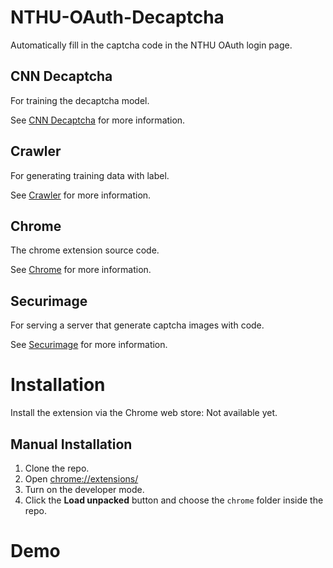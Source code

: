 # NTHU-OAuth-Decaptcha

Automatically fill in the captcha code in the NTHU OAuth login page.

## CNN Decaptcha

For training the decaptcha model.

See [CNN Decaptcha](https://github.com/justin0u0/NTHU-OAuth-Decaptcha/tree/master/cnn-decaptcha) for more information.

## Crawler

For generating training data with label.

See [Crawler](https://github.com/justin0u0/NTHU-OAuth-Decaptcha/tree/master/crawler) for more information.

## Chrome

The chrome extension source code.

See [Chrome](https://github.com/justin0u0/NTHU-OAuth-Decaptcha/tree/master/chrome) for more information.

## Securimage

For serving a server that generate captcha images with code.

See [Securimage](https://github.com/justin0u0/NTHU-OAuth-Decaptcha/tree/master/securimage) for more information.

# Installation

Install the extension via the Chrome web store: Not available yet.

## Manual Installation

1. Clone the repo.
2. Open [chrome://extensions/](chrome://extensions/)
3. Turn on the developer mode.
4. Click the **Load unpacked** button and choose the `chrome` folder inside the repo.

# Demo

